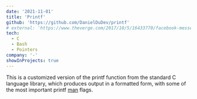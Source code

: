 ```yaml
---
date: '2021-11-01'
title: 'Printf'
github: 'https://github.com/DanielDuDev/printf'
# external: 'https://www.theverge.com/2017/10/5/16433770/facebook-messenger-apple-music-bot-song-streaming'
tech:
  - C
  - Bash
  - Pointers
company: '-'
showInProjects: true
---
```


This is a customized version of the printf function from the standard C language library, which produces output in a formatted form, with some of the most important printf [man](https://man7.org/linux/man-pages/man3/printf.3.html) flags.
